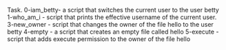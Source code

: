 Task. 0-iam_betty- a script that switches the current user to the user betty
1-who_am_i - script that prints the effective username of the current user.
3-new_owner - script that changes the owner of the file hello to the user betty
4-empty - a script that creates an empty file called hello
5-execute - script that adds execute permission to the owner of the file hello
